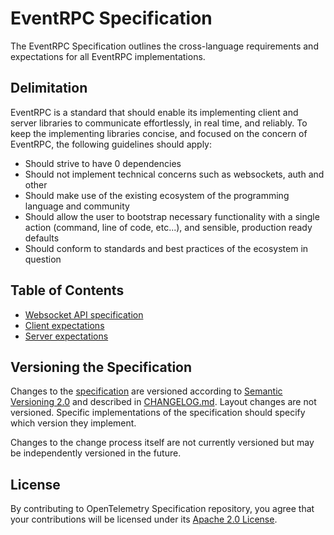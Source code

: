 # EventRPC Specification

The EventRPC Specification outlines the cross-language requirements and expectations for all EventRPC implementations.

## Delimitation

EventRPC is a standard that should enable its implementing client and server libraries to communicate effortlessly, in real time, and reliably. To keep the implementing libraries concise, and focused on the concern of EventRPC, the following guidelines should apply:

-   Should strive to have 0 dependencies
-   Should not implement technical concerns such as websockets, auth and other
-   Should make use of the existing ecosystem of the programming language and community
-   Should allow the user to bootstrap necessary functionality with a single action (command, line of code, etc...), and sensible, production ready defaults
-   Should conform to standards and best practices of the ecosystem in question

## Table of Contents

-   [Websocket API specification](./API.md)
-   [Client expectations](./Client.md)
-   [Server expectations](./Server.md)

## Versioning the Specification

Changes to the [specification](./specification/overview.md) are versioned according to [Semantic Versioning 2.0](https://semver.org/spec/v2.0.0.html) and described in [CHANGELOG.md](CHANGELOG.md). Layout changes are not versioned. Specific implementations of the specification should specify which version they implement.

Changes to the change process itself are not currently versioned but may be independently versioned in the future.

## License

By contributing to OpenTelemetry Specification repository, you agree that your contributions will be licensed under its [Apache 2.0 License](LICENSE).
